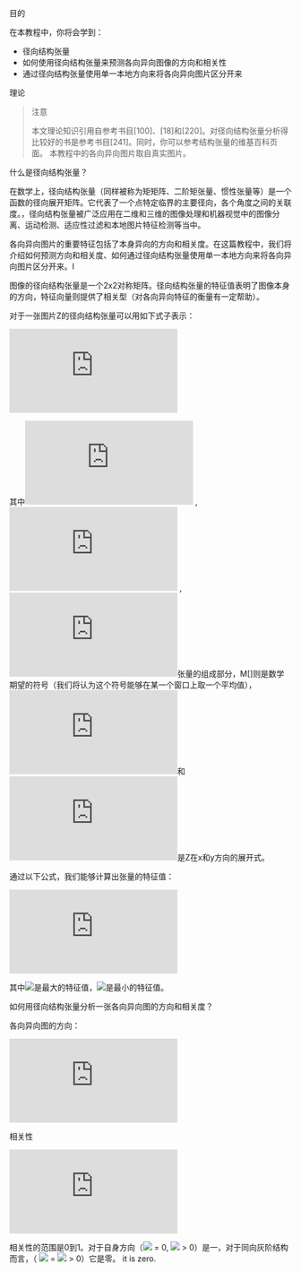 目的

在本教程中，你将会学到：

* 径向结构张量
* 如何使用径向结构张量来预测各向异向图像的方向和相关性
* 通过径向结构张量使用单一本地方向来将各向异向图片区分开来

理论

> 注意
> 
> 本文理论知识引用自参考书目[100]、[18]和[220]。对径向结构张量分析得比较好的书是参考书目[241]。同时，你可以参考结构张量的维基百科页面。
> 本教程中的各向异向图片取自真实图片。

什么是径向结构张量？

在数学上，径向结构张量（同样被称为矩矩阵、二阶矩张量、惯性张量等）是一个函数的径向展开矩阵。它代表了一个点特定临界的主要径向，各个角度之间的关联度。，径向结构张量被广泛应用在二维和三维的图像处理和机器视觉中的图像分离、运动检测、适应性过滤和本地图片特征检测等当中。

各向异向图片的重要特征包括了本身异向的方向和相关度。在这篇教程中，我们将介绍如何预测方向和相关度、如何通过径向结构张量使用单一本地方向来将各向异向图片区分开来。I

图像的径向结构张量是一个2x2对称矩阵。径向结构张量的特征值表明了图像本身的方向，特征向量则提供了相关型（对各向异向特征的衡量有一定帮助）。

对于一张图片Z的径向结构张量可以用如下式子表示：

![](http://latex.codecogs.com/gif.latex?J%20%3D%20%5Cbegin%7Bbmatrix%7D%20J_%7B11%7D%20%26%20J_%7B12%7D%20%5C%5C%20J_%7B12%7D%20%26%20J_%7B22%7D%20%5Cend%7Bbmatrix%7D)

其中![](http://latex.codecogs.com/gif.latex?J_%7B11%7D%20%3D%20M%5BZ_%7Bx%7D%5E%7B2%7D%5D) , ![](http://latex.codecogs.com/gif.latex?J_%7B22%7D%20%3D%20M%5BZ_%7By%7D%5E%7B2%7D%5D) , ![](http://latex.codecogs.com/gif.latex?J_%7B12%7D%20%3D%20M%5BZ_%7Bx%7DZ_%7By%7D%5D)张量的组成部分，M[]则是数学期望的符号（我们将认为这个符号能够在某一个窗口上取一个平均值），![](http://latex.codecogs.com/gif.latex?Z_x)和![](http://latex.codecogs.com/gif.latex?Z_y)是Z在x和y方向的展开式。

通过以下公式，我们能够计算出张量的特征值：

![](http://latex.codecogs.com/gif.latex?%5Clambda_%7B1%2C2%7D%20%3D%20J_%7B11%7D%20+%20J_%7B22%7D%20%5Cpm%20%5Csqrt%7B%28J_%7B11%7D%20-%20J_%7B22%7D%29%5E%7B2%7D%20+%204J_%7B12%7D%5E%7B2%7D%7D)

其中![](http://latex.codecogs.com/gif.latex?\lambda_1)是最大的特征值，![](http://latex.codecogs.com/gif.latex?\lambda_2)是最小的特征值。

如何用径向结构张量分析一张各向异向图的方向和相关度？

各向异向图的方向：

![](http://latex.codecogs.com/gif.latex?%5Calpha%20%3D%200.5arctg%5Cfrac%7B2J_%7B12%7D%7D%7BJ_%7B22%7D%20-%20J_%7B11%7D%7D)

相关性

![](http://latex.codecogs.com/gif.latex?C%20%3D%20%5Cfrac%7B%5Clambda_1%20-%20%5Clambda_2%7D%7B%5Clambda_1%20+%20%5Clambda_2%7D)

相关性的范围是0到1。对于自身方向（![](http://latex.codecogs.com/gif.latex?\lambda_2) = 0, ![](http://latex.codecogs.com/gif.latex?\lambda_1) > 0）是一，对于同向灰阶结构而言，（ ![](http://latex.codecogs.com/gif.latex?\lambda_1) = ![](http://latex.codecogs.com/gif.latex?\lambda_2) > 0）它是零。  it is zero.